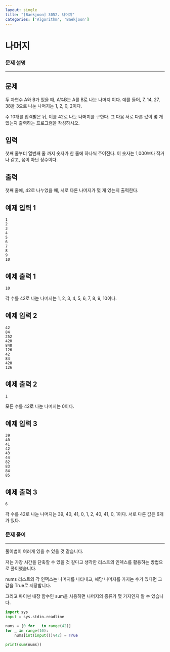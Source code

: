 ```yaml
---
layout: single
title: "[Baekjoon] 3052. 나머지"
categories: ['Algorithm', 'Baekjoon']
---
```




# 나머지

### 문제 설명

---

## 문제

두 자연수 A와 B가 있을 때, A%B는 A를 B로 나눈 나머지 이다. 예를 들어, 7, 14, 27, 38을 3으로 나눈 나머지는 1, 2, 0, 2이다. 

수 10개를 입력받은 뒤, 이를 42로 나눈 나머지를 구한다. 그 다음 서로 다른 값이 몇 개 있는지 출력하는 프로그램을 작성하시오.

## 입력

첫째 줄부터 열번째 줄 까지 숫자가 한 줄에 하나씩 주어진다. 이 숫자는 1,000보다 작거나 같고, 음이 아닌 정수이다.

## 출력

첫째 줄에, 42로 나누었을 때, 서로 다른 나머지가 몇 개 있는지 출력한다.

## 예제 입력 1 

```
1
2
3
4
5
6
7
8
9
10
```

## 예제 출력 1 

```
10
```

각 수를 42로 나눈 나머지는 1, 2, 3, 4, 5, 6, 7, 8, 9, 10이다.

## 예제 입력 2 

```
42
84
252
420
840
126
42
84
420
126
```

## 예제 출력 2 

```
1
```

모든 수를 42로 나눈 나머지는 0이다.

## 예제 입력 3 

```
39
40
41
42
43
44
82
83
84
85
```

## 예제 출력 3 

```
6
```

각 수를 42로 나눈 나머지는 39, 40, 41, 0, 1, 2, 40, 41, 0, 1이다. 서로 다른 값은 6개가 있다.

### 문제 풀이

---

 풀이법이 여러개 있을 수 있을 것 같습니다. 

저는 가장 시간을 단축할 수 있을 것 같다고 생각한 리스트의 인덱스를 활용하는 방법으로 풀이했습니다. 

nums 리스트의 각 인덱스는 나머지를 나타내고, 해당 나머지를 가지는 수가 있다면 그 값을 True로 저장합니다. 

그리고 파이썬 내장 함수인 sum을 사용하면 나머지의 종류가 몇 가지인지 알 수 있습니다. 

```python
import sys
input = sys.stdin.readline

nums = [0 for _ in range(42)]
for _ in range(10):
    nums[int(input())%42] = True

print(sum(nums))
```

<br>

